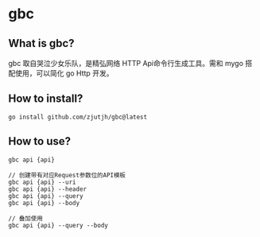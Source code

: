 # gbc

## What is gbc?

gbc 取自哭泣少女乐队，是精弘网络 HTTP Api命令行生成工具。需和 mygo 搭配使用，可以简化 go Http 开发。

## How to install?

```shell
go install github.com/zjutjh/gbc@latest
```

## How to use?
```shell
gbc api {api}

// 创建带有对应Request参数位的API模板
gbc api {api} --uri
gbc api {api} --header
gbc api {api} --query
gbc api {api} --body

// 叠加使用
gbc api {api} --query --body
```

